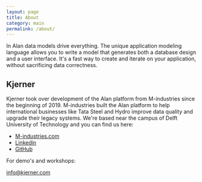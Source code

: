 ```yaml
---
layout: page
title: About
category: main
permalink: /about/
---
```


In Alan data models drive everything.
The unique application modeling language allows you to write a model that generates both a database design and a user interface. It's a fast way to create and iterate on your application, without sacrificing data correctness.


## Kjerner
Kjerner took over development of the Alan platform from M-industries since the beginning of 2019. M-industries built the Alan platform to help international businesses like Tata Steel and Hydro improve data quality and upgrade their legacy systems.
We're based near the campus of Delft University of Technology and you can find us here:

- [M-industries.com](https://www.kjerner.com)
- [Linkedin](https://www.linkedin.com/company/kjerner/)
- [GitHub](https://github.com/Kjerner)

For demo's and workshops:

[info@kjerner.com](mailto:info@kjerner.com)
